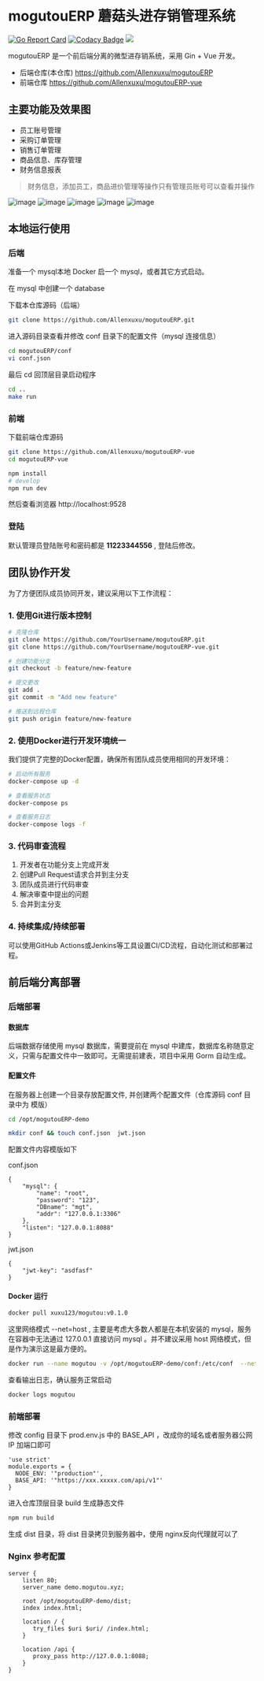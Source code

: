 # mogutouERP 蘑菇头进存销管理系统

[![Go Report Card](https://goreportcard.com/badge/github.com/Allenxuxu/mogutouERP)](https://goreportcard.com/report/github.com/Allenxuxu/mogutouERP)
[![Codacy Badge](https://api.codacy.com/project/badge/Grade/5c80672f0e8745b995a5b2e609d21ade)](https://app.codacy.com/app/Allenxuxu/mogutouERP?utm_source=github.com&utm_medium=referral&utm_content=Allenxuxu/mogutouERP&utm_campaign=Badge_Grade_Dashboard)
<a title="code size in bytes" target="_blank" href="https://github.com/Allenxuxu/mogutouERP"><img src="https://img.shields.io/github/languages/code-size/Allenxuxu/mogutouERP.svg?style=flat"></a>

mogutouERP 是一个前后端分离的微型进存销系统，采用 Gin + Vue 开发。

- 后端仓库(本仓库) https://github.com/Allenxuxu/mogutouERP
- 前端仓库 https://github.com/Allenxuxu/mogutouERP-vue


## 主要功能及效果图

- 员工账号管理
- 采购订单管理
- 销售订单管理
- 商品信息、库存管理
- 财务信息报表

> 财务信息，添加员工，商品进价管理等操作只有管理员账号可以查看并操作

![image](.screenshots/index.png)
![image](.screenshots/stock.png)
![image](.screenshots/order.png)
![image](.screenshots/chart1.png)
![image](.screenshots/chart2.png)

## 本地运行使用

### 后端

准备一个 mysql本地 Docker 启一个 mysql，或者其它方式启动。

在 mysql 中创建一个 database

下载本仓库源码（后端）

```bash
git clone https://github.com/Allenxuxu/mogutouERP.git
```

进入源码目录查看并修改 conf 目录下的配置文件（mysql 连接信息）

```bash
cd mogutouERP/conf
vi conf.json
```

最后 cd 回顶层目录启动程序

```bash
cd ..
make run
```

### 前端

下载前端仓库源码

```bash
git clone https://github.com/Allenxuxu/mogutouERP-vue
cd mogutouERP-vue
```

```bash
npm install
# develop
npm run dev
```
然后查看浏览器 http://localhost:9528

### 登陆

默认管理员登陆账号和密码都是 **11223344556** , 登陆后修改。

## 团队协作开发

为了方便团队成员协同开发，建议采用以下工作流程：

### 1. 使用Git进行版本控制

```bash
# 克隆仓库
git clone https://github.com/YourUsername/mogutouERP.git
git clone https://github.com/YourUsername/mogutouERP-vue.git

# 创建功能分支
git checkout -b feature/new-feature

# 提交更改
git add .
git commit -m "Add new feature"

# 推送到远程仓库
git push origin feature/new-feature
```

### 2. 使用Docker进行开发环境统一

我们提供了完整的Docker配置，确保所有团队成员使用相同的开发环境：

```bash
# 启动所有服务
docker-compose up -d

# 查看服务状态
docker-compose ps

# 查看服务日志
docker-compose logs -f
```

### 3. 代码审查流程

1. 开发者在功能分支上完成开发
2. 创建Pull Request请求合并到主分支
3. 团队成员进行代码审查
4. 解决审查中提出的问题
5. 合并到主分支

### 4. 持续集成/持续部署

可以使用GitHub Actions或Jenkins等工具设置CI/CD流程，自动化测试和部署过程。

## 前后端分离部署

### 后端部署

#### 数据库

后端数据存储使用 mysql 数据库，需要提前在 mysql 中建库，数据库名称随意定义，只需与配置文件中一致即可。无需提前建表，项目中采用 Gorm 自动生成。

#### 配置文件

在服务器上创建一个目录存放配置文件, 并创建两个配置文件（仓库源码 conf 目录中为 模版）

```bash
cd /opt/mogutouERP-demo

mkdir conf && touch conf.json  jwt.json
```
配置文件内容模版如下

conf.json
```
{
    "mysql": {
        "name": "root",
        "password": "123",
        "DBname": "mgt",
        "addr": "127.0.0.1:3306"
    },
    "listen": "127.0.0.1:8088"
}
```

jwt.json
```
{
    "jwt-key": "asdfasf"
}
```

#### Docker 运行

```bash
docker pull xuxu123/mogutou:v0.1.0
```

这里网络模式 --net=host , 主要是考虑大多数人都是在本机安装的 mysql，服务在容器中无法通过 127.0.0.1 直接访问 mysql 。并不建议采用 host 网络模式，但是作为演示这是最方便的。

```bash
docker run --name mogutou -v /opt/mogutouERP-demo/conf:/etc/conf  --net=host -d   xuxu123/mogutou:v0.1.0
```

查看输出日志，确认服务正常启动

```bash
docker logs mogutou
```

### 前端部署

修改 config 目录下 prod.env.js 中的 BASE_API ，改成你的域名或者服务器公网 IP 加端口即可

```
'use strict'
module.exports = {
  NODE_ENV: '"production"',
  BASE_API: '"https://xxx.xxxxx.com/api/v1"'
}
```

进入仓库顶层目录 build 生成静态文件

```bash
npm run build
```

生成 dist 目录，将 dist 目录拷贝到服务器中，使用 nginx反向代理就可以了

### Nginx 参考配置

```
server {
    listen 80;
    server_name demo.mogutou.xyz;

    root /opt/mogutouERP-demo/dist;
    index index.html;

    location / {
       try_files $uri $uri/ /index.html;
    }

    location /api {
       proxy_pass http://127.0.0.1:8088;
    }
}
```
